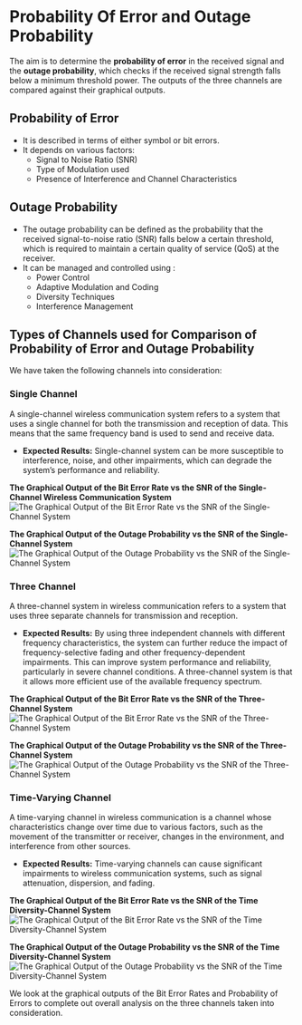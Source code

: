 # Probability Of Error and Outage Probability

The aim is to determine the **probability of error** in the received signal and the **outage probability**, which checks if the received signal strength falls below a minimum threshold power. The outputs of the three channels are compared against their graphical outputs.

## Probability of Error
- It is described in terms of either symbol or bit errors.
- It depends on various factors:
    - Signal to Noise Ratio (SNR)
    - Type of Modulation used
    - Presence of Interference and Channel Characteristics

## Outage Probability
- The outage probability can be defined as the probability that the received signal-to-noise ratio (SNR) falls below a certain threshold, which is required to maintain a certain quality of service (QoS) at the receiver.
- It can be managed and controlled using :
    - Power Control
    - Adaptive Modulation and Coding
    - Diversity Techniques
    - Interference Management

## Types of Channels used for Comparison of __Probability of Error__ and __Outage Probability__
We have taken the following channels into consideration:

### Single Channel 
A single-channel wireless communication system refers to a system that uses a single channel for both the transmission and reception of data. This means that the same frequency band is used to send and receive data.
- **Expected Results:**
Single-channel system can be more susceptible to interference, noise, and other impairments, which can degrade the system’s performance and reliability.

**The Graphical Output of the Bit Error Rate vs the SNR of the Single-Channel Wireless Communication System**
![The Graphical Output of the Bit Error Rate vs the SNR of the Single-Channel System](SingleChannel-BER.jpg)

**The Graphical Output of the Outage Probability vs the SNR of the Single-Channel System**
![The Graphical Output of the Outage Probability vs the SNR of the Single-Channel System](./SingleChannel-OutageProbability.jpg)

### Three Channel
A three-channel system in wireless communication refers to a system that uses three separate channels for transmission and reception.
- **Expected Results:**
By using three independent channels with different frequency characteristics, the system can further reduce the impact of frequency-selective fading and other frequency-dependent impairments. This can improve system performance and reliability, particularly in severe channel conditions. A three-channel system is that it allows more efficient use of the available frequency spectrum. 

**The Graphical Output of the Bit Error Rate vs the SNR of the Three-Channel System**
![The Graphical Output of the Bit Error Rate vs the SNR of the Three-Channel System](./ThreeChannel-BER.jpg)

**The Graphical Output of the Outage Probability vs the SNR of the Three-Channel System**
![The Graphical Output of the Outage Probability vs the SNR of the Three-Channel System](./ThreeChannel-OutageProbability.jpg)

### Time-Varying Channel
A time-varying channel in wireless communication is a channel whose characteristics change over time due to various factors, such as the movement of the transmitter or receiver, changes in the environment, and interference from other sources.
- **Expected Results:**
Time-varying channels can cause significant impairments to wireless communication systems, such as signal attenuation, dispersion, and fading.

**The Graphical Output of the Bit Error Rate vs the SNR of the Time Diversity-Channel System**
![The Graphical Output of the Bit Error Rate vs the SNR of the Time Diversity-Channel System](./TimeDiversity-BER.jpg)

**The Graphical Output of the Outage Probability vs the SNR of the Time Diversity-Channel System**
![The Graphical Output of the Outage Probability vs the SNR of the Time Diversity-Channel System](./TimeDiversity-OutageProbability.jpg)

We look at the graphical outputs of the Bit Error Rates and Probability of Errors to complete out overall analysis on the three channels taken into consideration.